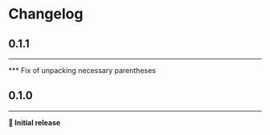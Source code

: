 Changelog
=========

## 0.1.1
***
*** Fix of unpacking necessary parentheses

## 0.1.0
***
**🎉 Initial release**
